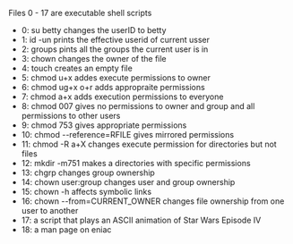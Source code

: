 Files 0 - 17 are executable shell scripts

- 0: su betty changes the userID to betty
- 1: id -un prints the effective userid of current usser
- 2: groups pints all the groups the current user is in
- 3: chown changes the owner of the file
- 4: touch creates an empty file
- 5: chmod u+x addes execute permissions to owner
- 6: chmod ug+x o+r adds appropraite permissions
- 7: chmod a+x adds execution permissions to everyone
- 8: chmod 007 gives no permissions to owner and group and all permissions to other users
- 9: chmod 753 gives appropriate permissions
- 10: chmod --reference=RFILE gives mirrored permissions
- 11: chmod -R a+X changes execute permission for directories but not files
- 12: mkdir -m751 makes a directories with specific permissions
- 13: chgrp changes group ownership
- 14: chown user:group changes user and group ownership
- 15: chown -h affects symbolic links
- 16: chown --from=CURRENT_OWNER changes file ownership from one user to another
- 17: a script that plays an ASCII animation of Star Wars Episode IV
- 18: a man page on eniac
